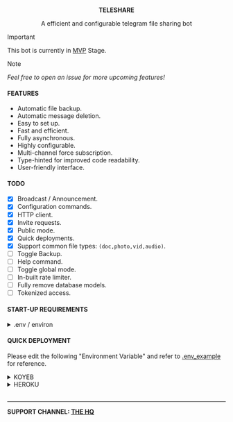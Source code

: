 <p align="center"><b>TELESHARE</b></p>
<p align="center">A efficient and configurable telegram file sharing bot</p>

> [!IMPORTANT]  
> This bot is currently in [MVP](https://en.m.wikipedia.org/wiki/Minimum_viable_product) Stage.

> [!NOTE]  
> _Feel free to open an issue for more upcoming features!_

#### FEATURES
- Automatic file backup.
- Automatic message deletion.
- Easy to set up.
- Fast and efficient.
- Fully asynchronous.
- Highly configurable.
- Multi-channel force subscription.
- Type-hinted for improved code readability.
- User-friendly interface.

#### TODO
- [x] Broadcast / Announcement.
- [x] Configuration commands.
- [x] HTTP client.
- [x] Invite requests.
- [x] Public mode.
- [x] Quick deployments.
- [x] Support common file types: `(doc,photo,vid,audio)`.
- [ ] Toggle Backup.
- [ ] Help command.
- [ ] Toggle global mode.
- [ ] In-built rate limiter.
- [ ] Fully remove database models.
- [ ] Tokenized access.

#### START-UP REQUIREMENTS
<details>
<summary>.env / environ</summary>

> You can use either .env or environ as a way to setup the configuration. Please see [.env_example](.env_example)  as reference.

[Telegram website](https://my.telegram.org/auth)
- API_ID
- API_HASH

[Bot father](t.me/BotFather)
- BOT_TOKEN

[Mongo database](https://www.mongodb.com)
- MONGO_DB_URL = mongodb://http

Main config
- BACKUP_CHANNEL
- ROOT_ADMINS_ID
- FORCE_SUB_CHANNELS
- PRIVATE_REQUEST
</details>

#### QUICK DEPLOYMENT
Please edit the following "Environment Variable" and refer to [.env_example](.env_example) for reference.

<details>
<summary>KOYEB</summary>

[![Deploy to Koyeb](https://www.koyeb.com/static/images/deploy/button.svg)](https://app.koyeb.com/apps/deploy?type=git&repository=github.com/zawsq/Teleshare&branch=mvp-stage&builder=buildpack&run_command=cd+bot+%26%26+python+main.py&env[API_ID]=api_id&env[API_HASH]=api_hash&env[BOT_TOKEN]=bot_token&env[MONGO_DB_URL]=mongodb_url&env[BACKUP_CHANNEL]=backup&env[ROOT_ADMINS_ID]=admins&env[FORCE_SUB_CHANNELS]=force_sub)
</details>

<details>
<summary>HEROKU</summary>

[![Deploy](https://www.herokucdn.com/deploy/button.svg)](https://heroku.com/deploy?template=https://github.com/zawsq/Teleshare/tree/heroku-deploy)
</details>

<br>

____
**SUPPORT CHANNEL: [THE HQ](https://t.me/zawshq)**
